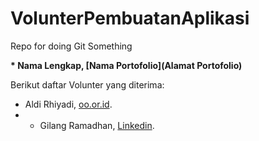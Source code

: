 # VolunterPembuatanAplikasi
Repo for doing Git Something

**\* Nama Lengkap, [Nama Portofolio](Alamat Portofolio)**

Berikut daftar Volunter yang diterima:

* Aldi Rhiyadi, [oo.or.id](https://oo.or.id).
* * Gilang Ramadhan, [Linkedin](/).
